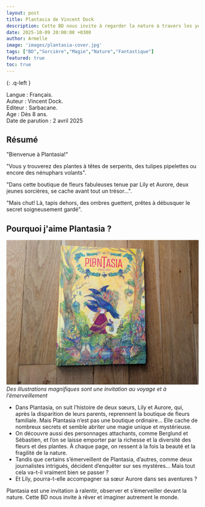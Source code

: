 ```yaml
---
layout: post
title: Plantasia de Vincent Dock 
description: Cette BD nous invite à regarder la nature à travers les yeux de Lily et Aurore deux sœurs, et à connaitre le secret de Plantasia.
date: 2025-10-09 20:00:00 +0300
author: Armelle
image: 'images/plantasia-cover.jpg'
tags: ["BD","Sorcière","Magie","Nature","Fantastique"]
featured: true
toc: true
---
```


{: .q-left }

Langue : Français.  
Auteur : Vincent Dock.                    
Editeur : Sarbacane.              
Age : Dès 8 ans.                            
Date de parution : 2 avril 2025        

## Résumé

"Bienvenue à Plantasia!" 

"Vous y trouverez des plantes à têtes de serpents, des tulipes pipelettes ou encore des nénuphars volants".

"Dans cette boutique de fleurs fabuleuses tenue par Lily et Aurore, deux jeunes sorcières, se cache avant tout un trésor...".

"Mais chut! Là, tapis dehors, des ombres guettent, prêtes à débusquer le secret soigneusement gardé".

## Pourquoi j'aime Plantasia ?

![Des illustrations magnifiques sont une invitation au voyage et à l’émerveillement](images/plantasia-cover.jpg)
*Des illustrations magnifiques sont une invitation au voyage et à l’émerveillement*
- Dans Plantasia, on suit l’histoire de deux sœurs, Lily et Aurore, qui, après la disparition de leurs parents, reprennent la boutique de fleurs familiale.
Mais Plantasia n’est pas une boutique ordinaire… Elle cache de nombreux secrets et semble abriter une magie unique et mystérieuse. 
- On découvre aussi des personnages attachants, comme Berglund et Sébastien, et l’on se laisse emporter par la richesse et la diversité des fleurs et des plantes. À chaque page, on ressent à la fois la beauté et la fragilité de la nature. 
- Tandis que certains s’émerveillent de Plantasia, d’autres, comme deux journalistes intrigués, décident d’enquêter sur ses mystères... Mais tout cela va-t-il vraiment bien se passer ?
- Et Lily, pourra-t-elle accompagner sa sœur Aurore dans ses aventures ?

Plantasia est une invitation à ralentir, observer et s’émerveiller devant la nature.
Cette BD nous invite à rêver et imaginer autrement le monde.